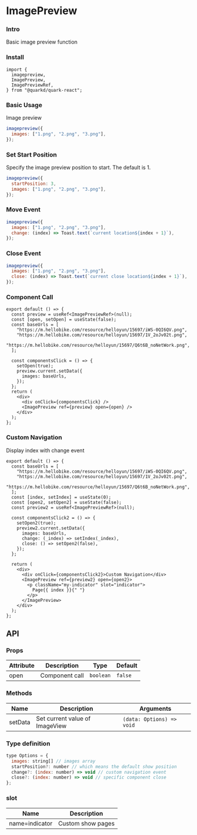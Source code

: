 # ImagePreview

### Intro

Basic image preview function

### Install

```tsx
import {
  imagepreview,
  ImagePreview,
  ImagePreviewRef,
} from "@quarkd/quark-react";
```

### Basic Usage

Image preview

```js
imagepreview({
  images: ["1.png", "2.png", "3.png"],
});
```

### Set Start Position

Specify the image preview position to start. The default is 1.

```js
imagepreview({
  startPosition: 3,
  images: ["1.png", "2.png", "3.png"],
});
```

### Move Event

```js
imagepreview({
  images: ["1.png", "2.png", "3.png"],
  change: (index) => Toast.text(`current location${index + 1}`),
});
```

### Close Event

```js
imagepreview({
  images: ["1.png", "2.png", "3.png"],
  close: (index) => Toast.text(`current close location${index + 1}`),
});
```

### Component Call

```tsx
export default () => {
  const preview = useRef<ImagePreviewRef>(null);
  const [open, setOpen] = useState(false);
  const baseUrls = [
    "https://m.hellobike.com/resource/helloyun/15697/iWS-0QI6QV.png",
    "https://m.hellobike.com/resource/helloyun/15697/1V_2oJv02t.png",
    "https://m.hellobike.com/resource/helloyun/15697/Q6t6B_noNetWork.png",
  ];

  const componentsClick = () => {
    setOpen(true);
    preview.current.setData({
      images: baseUrls,
    });
  };
  return (
    <div>
      <div onClick={componentsClick} />
      <ImagePreview ref={preview} open={open} />
    </div>
  );
};
```

### Custom Navigation

Display index with change event

```tsx
export default () => {
  const baseUrls = [
    "https://m.hellobike.com/resource/helloyun/15697/iWS-0QI6QV.png",
    "https://m.hellobike.com/resource/helloyun/15697/1V_2oJv02t.png",
    "https://m.hellobike.com/resource/helloyun/15697/Q6t6B_noNetWork.png",
  ];
  const [index, setIndex] = useState(0);
  const [open2, setOpen2] = useState(false);
  const preview2 = useRef<ImagePreviewRef>(null);

  const componentsClick2 = () => {
    setOpen2(true);
    preview2.current.setData({
      images: baseUrls,
      change: (_index) => setIndex(_index),
      close: () => setOpen2(false),
    });
  };

  return (
    <div>
      <div onClick={componentsClick2}>Custom Navigation</div>
      <ImagePreview ref={preview2} open={open2}>
        <p className="my-indicator" slot="indicator">
          Page{{ index }}{" "}
        </p>
      </ImagePreview>
    </div>
  );
};
```

## API

### Props

| Attribute | Description    | Type    | Default |
| --------- | -------------- | ------- | ------- |
| open      | Component call | `boolean` | `false` |

### Methods

| Name    | Description                    | Arguments                 |
| ------- | ------------------------------ | ------------------------- |
| setData | Set current value of ImageView | `(data: Options) => void` |

### Type definition

```js
type Options = {
  images: string[] // images array
  startPosition?: number // which means the default show position
  change?: (index: number) => void // custom navigation event
  close?: (index: number) => void // specific component close
};
```

### slot

| Name           | Description       |
| -------------- | ----------------- |
| name=indicator | Custom show pages |
